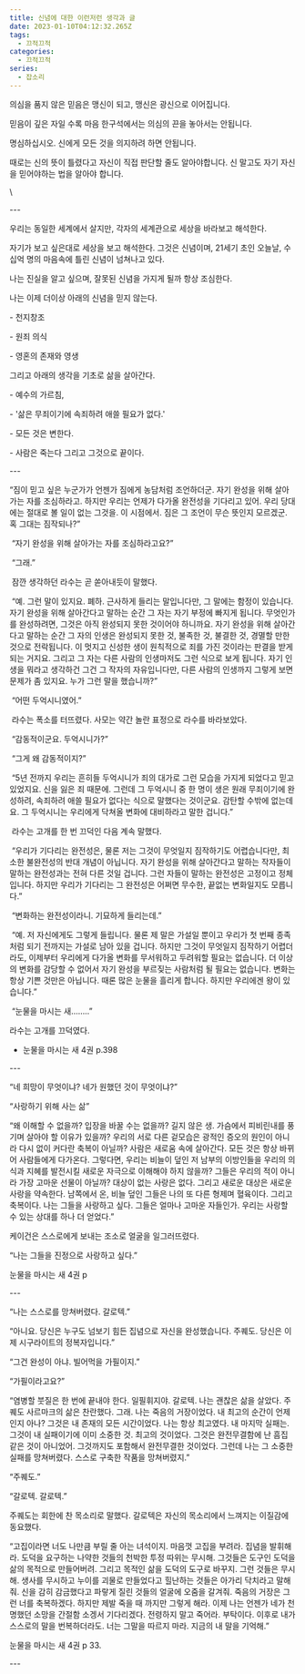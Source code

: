 ```yaml
---
title: 신념에 대한 이런저런 생각과 글
date: 2023-01-10T04:12:32.265Z
tags:
  - 끄적끄적
categories:
  - 끄적끄적
series:
  - 잡소리
---
```

의심을 품지 않은 믿음은 맹신이 되고, 맹신은 광신으로 이어집니다.

믿음이 깊은 자일 수록 마음 한구석에서는 의심의 끈을 놓아서는 안됩니다. 

명심하십시오. 신에게 모든 것을 의지하려 하면 안됩니다. 

때로는 신의 뜻이 틀렸다고 자신이 직접 판단할 줄도 알아야합니다. 신 말고도 자기 자신을 믿어야하는 법을 알아야 합니다. 

<!--more--> \

\---

 우리는 동일한 세계에서 살지만, 각자의 세계관으로 세상을 바라보고 해석한다. 

자기가 보고 싶은대로 세상을 보고 해석한다. 그것은 신념이며, 21세기 초인 오늘날, 수십억 명의 마음속에  틀린 신념이 넘쳐나고 있다. 

나는 진실을 알고 싶으며, 잘못된 신념을 가지게 될까 항상 조심한다. 

나는 이제 더이상 아래의 신념을 믿지 않는다.

\- 천지창조

\- 원죄 의식

\- 영혼의 존재와 영생

그리고 아래의 생각을 기초로 삶을 살아간다. 

\- 예수의 가르침, 

\- '삶은  무죄이기에 속죄하려 애쓸 필요가 없다.' 

\- 모든 것은 변한다. 

\- 사람은 죽는다 그리고 그것으로 끝이다. 



\---

“짐이 믿고 싶은 누군가가 언젠가 짐에게 농담처럼 조언하더군. 자기 완성을 위해 살아가는 자를 조심하라고. 하지만 우리는 언제가 다가올 완전성을 기다리고 있어. 우리 당대에는 절대로 볼 일이 없는 그것을. 이 시점에서. 짐은 그 조언이 무슨 뜻인지 모르겠군. 혹 그대는 짐작되나?”

 “자기 완성을 위해 살아가는 자를 조심하라고요?”

 “그래.”

 잠깐 생각하던 라수는 곧 쏟아내듯이 말했다.

 “예. 그런 말이 있지요. 폐하. 근사하게 들리는 말입니다만, 그 말에는 함정이 있습니다. 자기 완성을 위해 살아간다고 말하는 순간 그 자는 자기 부정에 빠지게 됩니다. 무엇인가를 완성하려면, 그것은 아직 완성되지 못한 것이어야 하니까요. 자기 완성을 위해 살아간다고 말하는 순간 그 자의 인생은 완성되지 못한 것, 불족한 것, 불결한 것, 경멸할 만한 것으로 전락됩니다. 이 멋지고 신성한 생이 원칙적으로 죄를 가진 것이라는 판결을 받게 되는 거지요. 그리고 그 자는 다른 사람의 인생마저도 그런 식으로 보게 됩니다. 자기 인생을 뭐라고 생각하건 그건 그 작자의 자유입니다만, 다른 사람의 인생까지 그렇게 보면 문제가 좀 있지요. 누가 그런 말을 했습니까?”

 “어떤 두억시니였어.”

 라수는 폭소를 터뜨렸다. 사모는 약간 놀란 표정으로 라수를 바라보았다.

 “감동적이군요. 두억시니가?”

 “그게 왜 감동적이지?”

 “5년 전까지 우리는 흔히들 두억시니가 죄의 대가로 그런 모습을 가지게 되었다고 믿고 있었지요. 신을 잃은 죄 때문에. 그런데 그 두억시니 중 한 명이 생은 원래 무죄이기에 완성하려, 속죄하려 애쓸 필요가 없다는 식으로 말했다는 것이군요. 감탄할 수밖에 없는데요. 그 두억시니는 우리에게 닥쳐올 변화에 대비하라고 말한 겁니다.”

 라수는 고개를 한 번 끄덕인 다음 계속 말했다.

 “우리가 기다리는 완전성은, 물론 저는 그것이 무엇일지 짐작하기도 어렵습니다만, 최소한 불완전성의 반대 개념이 아닙니다. 자기 완성을 위해 살아간다고 말하는 작자들이 말하는 완전성과는 전혀 다른 것일 겁니다. 그런 자들이 말하는 완전성은 고정이고 정체입니다. 하지만 우리가 기다리는 그 완전성은 어쩌면 무수한, 끝없는 변화일지도 모릅니다.”

 “변화하는 완전성이라니. 기묘하게 들리는데.”

 “예. 저 자신에게도 그렇게 들립니다. 물론 제 말은 가설일 뿐이고 우리가 첫 번째 종족처럼 되기 전까지는 가설로 남아 있을 겁니다. 하지만 그것이 무엇일지 짐작하기 어렵더라도, 이제부터 우리에게 다가올 변화를 무서워하고 두려워할 필요는 없습니다. 더 이상의 변화를 감당할 수 없어서 자기 완성을 부르짖는 사람처럼 될 필요는 없습니다. 변화는 항상 기쁜 것만은 아닙니다. 때론 많은 눈물을 흘리게 합니다. 하지만 우리에겐 왕이 있습니다.”

 “눈물을 마시는 새……..”

라수는 고개를 끄덕였다. 

* 눈물을 마시는 새 4권 p.398

\---

“네 희망이 무엇이냐? 네가 원했던 것이 무엇이냐?”

“사랑하기 위해 사는 삶”

“왜 이해할 수 없을까? 입장을 바꿀 수는 없을까? 길지 않은 생. 가슴에서 피비린내를 풍기며 살아야 할 이유가 있을까? 우리의 서로 다른 겉모습은 광적인 증오의 원인이 아니라 다시 없이 커다란 축복이 아닐까? 사람은 새로움 속에 살아간다. 모든 것은 항상 바뀌어 사람들에게 다가온다. 그렇다면, 우리는 비늘이 덮인 저 남부의 이방인들을 우리의 의식과 지혜를 발전시킬 새로운 자극으로 이해해야 하지 않을까? 그들은 우리의 적이 아니라 가장 고마운 선물이 아닐까? 대상이 없는 사랑은 없다. 그리고 새로운 대상은 새로운 사랑을 약속한다. 남쪽에서 온, 비늘 덮인 그들은 나의 또 다른 형제며 혈육이다. 그리고 축복이다. 나는 그들을 사랑하고 싶다. 그들은 얼마나 고마운 자들인가. 우리는 사랑할 수 있는 상대를 하나 더 얻었다.”

케이건은 스스로에게 보내는 조소로 얼굴을 일그러뜨렸다.

“나는 그들을 진정으로 사랑하고 싶다.” 

눈물을 마시는 새 4권 p 

\---

“나는 스스로를 망쳐버렸다. 갈로텍.”

“아니요. 당신은 누구도 넘보기 힘든 집념으로 자신을 완성했습니다. 주퀘도. 당신은 이제 시구라이트의 정복자입니다.”

“그건 완성이 아냐. 빌어먹을 가필이지.”

“가필이라고요?”

“염병할 붓질은 한 번에 끝내야 한다. 일필휘지야. 갈로텍. 나는 괜찮은 삶을 살았다. 주퀘도 사르마크의 삶은 찬란했다. 그래. 나는 죽음의 거장이었다. 내 최고의 순간이 언제인지 아나? 그것은 내 존재의 모든 시간이었다. 나는 항상 최고였다. 내 마지막 실패는. 그것이 내 실패이기에 이미 소중한 것. 최고의 것이었다. 그것은 완전무결함에 난 흠집 같은 것이 아니었어. 그것까지도 포함해서 완전무결한 것이었다. 그런데 나는 그 소중한 실패를 망쳐버렸다. 스스로 구축한 작품을 망쳐버렸지.”

“주퀘도.”

“갈로텍. 갈로텍.”

주퀘도는 회한에 찬 목소리로 말했다. 갈로텍은 자신의 목소리에서 느껴지는 이질감에 동요했다.

“고집이라면 너도 나만큼 부릴 줄 아는 녀석이지. 마음껏 고집을 부려라. 집념을 발휘해라. 도덕을 요구하는 나약한 것들의 천박한 투정 따위는 무시해. 그것들은 도구인 도덕을 삶의 목적으로 만들어버려. 그리고 목적인 삶을 도덕의 도구로 바꾸지. 그런 것들은 무시해. 생사를 무시하고 누이를 괴물로 만들었다고 힐난하는 것들은 아가리 닥치라고 말해 줘. 신을 감히 감금했다고 파랗게 질린 것들의 얼굴에 오줌을 갈겨줘. 죽음의 거장은 그런 너를 축복하겠다. 하지만 제발 죽을 때 까지만 그렇게 해라. 이제 나는 언젠가 네가 천명했던 소망을 간절함 소겡서 기다리겠다. 전령하지 말고 죽어라. 부탁이다. 이후로 내가 스스로의 말을 번복하더라도. 너는 그말을 따르지 마라. 지금의 내 말을 기억해.”

눈물을 마시는 새 4권 p 33.

\---